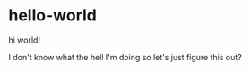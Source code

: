 hello-world
===========

hi world!

I don't know what the hell I'm doing so let's just figure this out?
